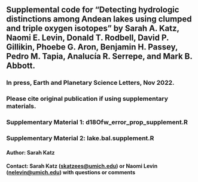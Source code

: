 ## Supplemental code for “Detecting hydrologic distinctions among Andean lakes using clumped and triple oxygen isotopes” by Sarah A. Katz, Naomi E. Levin, Donald T. Rodbell, David P. Gillikin, Phoebe G. Aron, Benjamin H. Passey, Pedro M. Tapia, Analucía R. Serrepe, and Mark B. Abbott.
### In press, Earth and Planetary Science Letters, Nov 2022.
### Please cite original publication if using supplementary materials.


### Supplementary Material 1: d18Ofw_error_prop_supplement.R
### Supplementary Material 2: lake.bal.supplement.R

#### Author: Sarah Katz
#### Contact: Sarah Katz (skatzees@umich.edu) or Naomi Levin (nelevin@umich.edu) with questions or comments


